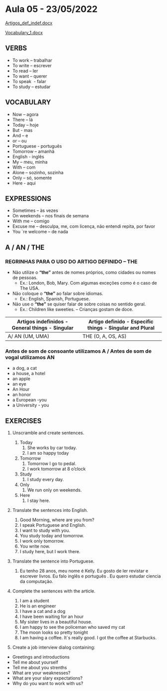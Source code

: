 # Aula 05 - 23/05/2022

[Artigos_def_indef.docx](./documents/Artigos_def_indef.docx)

[Vocabulary_1.docx](./documents/Vocabulary_1.docx)

## VERBS

- To work – trabalhar
- To write – escrever
- To read – ler
- To want – querer
- To speak  - falar
- To study – estudar

## **VOCABULARY**

- Now – agora
- There – lá
- Today – hoje
- But - mas
- And – e
- or – ou
- Portuguese - português
- Tomorrow – amanhã
- English - inglês
- My – meu, minha
- With – com
- Alone – sozinho, sozinha
- Only – só, somente
- Here - aqui

## **EXPRESSIONS**

- Sometimes – às vezes
- On weekends – nos finais de semana
- With me – comigo
- Excuse me – desculpa, me, com licença, não entendi repita, por favor
- You ´re welcome – de nada

## **A / AN / THE**

### **REGRINHAS PARA O USO DO ARTIGO DEFINIDO – THE**

- Não utilize o **“the”** antes de nomes próprios, como cidades ou nomes de pessoas.
    - Ex.: London, Bob, Mary. Com algumas exceções como é o caso de The USA.
- Não coloque o **“the”** ao falar sobre idiomas.
    - Ex.: English, Spanish, Portuguese.
- Não use o **“the”** se quiser falar de sobre coisas no sentido geral.
    - Ex.: Children like sweeties. – Crianças gostam de doce.

| Artigos indefinidos - General things - Singular | Artigo definido - Especific things - Singular and Plural |
| --- | --- |
| A/ AN (UM, UMA) | THE (O, A, OS, AS) |

### Antes de **som** de consoante utilizamos A / Antes de **som** de vogal utilizamos AN

- a dog, a cat
- a house, a hotel
- an apple
- an eye
- An Hour
- an honor
- a European -you
- a University - you

## EXERCISES

1. Unscramble and create sentences.
    1. Today
        1. She works by car today.
        2. I am so happy today
    2. Tomorrow
        1. Tomorrow I go to pedal.
        2. I work tomorrow at 8 o’clock
    3. Study
        1. I study every day.
    4. Only
        1. We run only on weekends.
    5. Here
        1. I stay here.
        
2. Translate the sentences into English.
    1. Good Morning, where are you from?
    2. I speak Portuguese and English.
    3. I want to study with you.
    4. You study today and tomorrow.
    5. I work only tomorrow.
    6. You write now.
    7. I study here, but I work there.
    
3. Translate the sentence into Portuguese.
    1. Eu tenho 28 anos, meu nome é Kelly. Eu gosto de ler revistar e escrever livros. Eu falo inglês e português  . Eu quero estudar ciencia da computação.
    
4. Complete the sentences with the article.
    1. I am a student
    2. He is an engineer
    3. I have a cat and a dog
    4. I have  been waiting for an hour
    5. My sister lives in a beautiful house.
    6. I am happy to see the policeman who saved my cat
    7. The moon looks so pretty tonight
    8. I am having a coffee. It`s really good. I got the coffee at Starbucks.
    
5. Create a job interview dialog containing:
- Greetings and introductions
- Tell me about yourself
- Tell me about you strenths
- What are your weaknesses?
- What are your slary expectations?
- Why do you want to work with us?